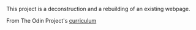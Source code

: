 This project is a deconstruction and a rebuilding of an existing webpage.

From The Odin Project's [curriculum](http://www.theodinproject.com/courses/web-development-101/lessons/html-css)
